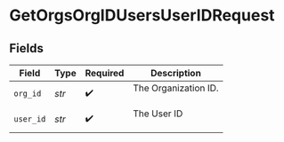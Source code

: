 # GetOrgsOrgIDUsersUserIDRequest


## Fields

| Field                  | Type                   | Required               | Description            |
| ---------------------- | ---------------------- | ---------------------- | ---------------------- |
| `org_id`               | *str*                  | :heavy_check_mark:     | The Organization ID.<br/><br/> |
| `user_id`              | *str*                  | :heavy_check_mark:     | The User ID<br/><br/>  |